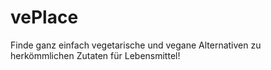 # vePlace
Finde ganz einfach vegetarische und vegane Alternativen zu herkömmlichen Zutaten für Lebensmittel! 